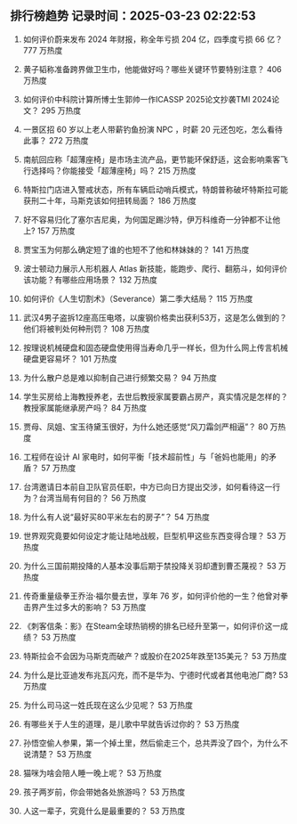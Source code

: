 
## 排行榜趋势 记录时间：2025-03-23 02:22:53
  
  1. 如何评价蔚来发布 2024 年财报，称全年亏损 204 亿，四季度亏损 66 亿？ 777 万热度
    
  2. 黄子韬称准备跨界做卫生巾，他能做好吗？哪些关键环节要特别注意？ 406 万热度
    
  3. 如何评价中科院计算所博士生郭帅一作ICASSP 2025论文抄袭TMI 2024论文？ 295 万热度
    
  4. 一景区招 60 岁以上老人带薪钓鱼扮演 NPC ，时薪 20 元还包吃，怎么看待此事？ 272 万热度
    
  5. 南航回应称「超薄座椅」是市场主流产品，更节能环保舒适，这会影响乘客飞行选择吗？你能接受「超薄座椅」吗？ 215 万热度
    
  6. 特斯拉门店进入警戒状态，所有车辆启动哨兵模式，特朗普称破坏特斯拉可能获刑二十年，马斯克该如何扭转局面？ 186 万热度
    
  7. 好不容易归化了塞尔吉尼奥，为何国足踢沙特，伊万科维奇一分钟都不让他上? 157 万热度
    
  8. 贾宝玉为何那么确定短了谁的也短不了他和林妹妹的？ 141 万热度
    
  9. 波士顿动力展示人形机器人 Atlas 新技能，能跑步、爬行、翻筋斗，如何评价该功能？有哪些应用场景？ 132 万热度
    
  10. 如何评价《人生切割术》（Severance）第二季大结局？ 115 万热度
    
  11. 武汉4男子盗拆12座高压电塔，以废钢价格卖出获利53万，这是怎么做到的？他们将被判处何种刑罚？ 108 万热度
    
  12. 按理说机械硬盘和固态硬盘使用得当寿命几乎一样长，但为什么网上传言机械硬盘更容易坏？ 101 万热度
    
  13. 为什么散户总是难以抑制自己进行频繁交易？ 94 万热度
    
  14. 学生买房给上海教授养老，去世后教授家属要霸占房产，真实情况是怎样的？教授家属能继承房产吗？ 84 万热度
    
  15. 贾母、凤姐、宝玉待黛玉很好，为什么她还感觉“风刀霜剑严相逼”？ 80 万热度
    
  16. 工程师在设计 AI 家电时，如何平衡「技术超前性」与「爸妈也能用」的矛盾？ 57 万热度
    
  17. 台湾邀请日本前自卫队官员任职，中方已向日方提出交涉，如何看待这一行为？台湾当局有何目的？ 56 万热度
    
  18. 为什么有人说“最好买80平米左右的房子”？ 54 万热度
    
  19. 世界观究竟要如何设定才能让陆地战舰，巨型机甲这些东西变得合理？ 53 万热度
    
  20. 为什么三国前期投降的人基本没事后期于禁投降关羽却遭到曹丕蔑视？ 53 万热度
    
  21. 传奇重量级拳王乔治·福尔曼去世，享年 76 岁，如何评价他的一生？他曾对拳击界产生过多大的影响？ 53 万热度
    
  22. 《刺客信条：影》在Steam全球热销榜的排名已经升至第一，如何评价这一成绩？ 53 万热度
    
  23. 特斯拉会不会因为马斯克而破产？或股价在2025年跌至135美元？ 53 万热度
    
  24. 为什么是比亚迪发布兆瓦闪充，而不是华为、宁德时代或者其他电池厂商? 53 万热度
    
  25. 为什么司马这一姓氏现在这么少见呢？ 53 万热度
    
  26. 有哪些关于人生的道理，是儿歌中早就告诉过你的？ 53 万热度
    
  27. 孙悟空偷人参果，第一个掉土里，然后偷走三个，总共弄没了四个，为什么不说清楚？ 53 万热度
    
  28. 猫咪为啥会陪人睡一晚上呢？ 53 万热度
    
  29. 孩子两岁前，你会带她各处旅游吗？ 53 万热度
    
  30. 人这一辈子，究竟什么是最重要的？ 53 万热度
    